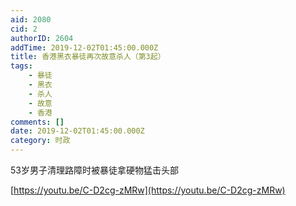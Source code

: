```yaml
---
aid: 2080
cid: 2
authorID: 2604
addTime: 2019-12-02T01:45:00.000Z
title: 香港黑衣暴徒再次故意杀人（第3起）
tags:
    - 暴徒
    - 黑衣
    - 杀人
    - 故意
    - 香港
comments: []
date: 2019-12-02T01:45:00.000Z
category: 时政
---
```


53岁男子清理路障时被暴徒拿硬物猛击头部

[https://youtu.be/C-D2cg-zMRw](https://youtu.be/C-D2cg-zMRw)
